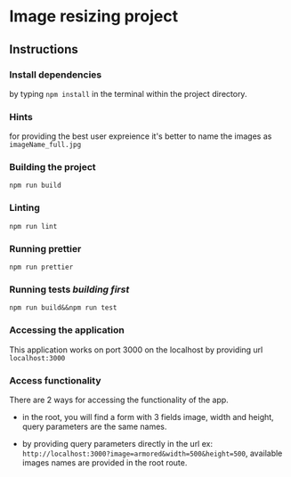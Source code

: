 # Image resizing project

## Instructions

### Install dependencies

by typing `npm install` in the terminal within the project directory.

### Hints

for providing the best user expreience it's better to name the images as `imageName_full.jpg`

### Building the project

`npm run build`

### Linting

`npm run lint`

### Running prettier

`npm run prettier`

### Running tests _building first_

`npm run build&&npm run test`

### Accessing the application

This application works on port 3000 on the localhost
by providing url `localhost:3000`

### Access functionality

There are 2 ways for accessing the functionality of the app.
* in the root, you will find a form with 3 fields image, width and height, query parameters are the same names.

* by providing query parameters directly in the url ex: `http://localhost:3000?image=armored&width=500&height=500`, available images names are provided in the root route.

    